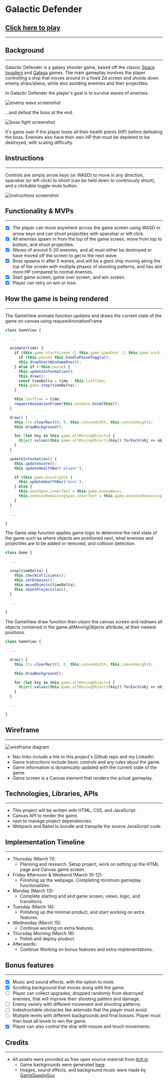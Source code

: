 # Galactic Defender

## [Click here to play](https://fk652.github.io/Galactic-Defender/)

___

## Background

___

Galactic Defender is a galaxy shooter game, based off the classic [Space Invaders](https://en.wikipedia.org/wiki/Space_Invaders) and [Galaga](https://en.wikipedia.org/wiki/Galaga) games. The main gameplay involves the player controlling a ship that moves around in a fixed 2d screen and shoots down enemy ships/aliens, while also avoiding enemies and their projectiles.

In Galactic Defender the player's goal is to survive waves of enemies.

![enemy wave screenshot](./src/assets/screenshots/enemy_wave.png)

...and defeat the boss at the end.

![boss fight screenshot](./src/assets/screenshots/boss_fight.png)

It's game over if the player loses all their health points (HP) before defeating the boss. Enemies also have their own HP that must be depleted to be destroyed, with scaling difficulty.

## Instructions

___

Controls are simply arrow keys (or WASD) to move in any direction, spacebar (or left click) to shoot (can be held down to continously shoot), and a clickable toggle mute button.

![instructions screenshot](./src/assets/screenshots/game_instructions.png)

## Functionality & MVPs

___

* [x] The player can move anywhere across the game screen using WASD or arrow keys and can shoot projectiles with spacebar or left click.
* [x] All enemies spawn in from the top of the game screen, move from top to bottom, and shoot projectiles.
* [x] Waves of around 5-20 enemies, and all must either be destroyed or have moved off the screen to get to the next wave.
* [x] Boss spawns in after 5 waves, and will be a giant ship moving along the top of the screen with multiple phases of shooting patterns, and has alot more HP compared to normal enemies.
* [x] Start game screen, game over screen, and win screen.
* [x] Player can retry on win or lose.

## How the game is being rendered

___

The GameView animate function updates and draws the current state of the game on canvas using requestAnimationFrame

```javascript
class GameView {

  ...

  animate(time) {
    if (this.game.startScreen || this.game.gameOver || this.game.win) {
      if (this.pause) this.handlePauseToggle();
      this.drawStartWinGameOver();
    } else if (!this.pause) {
      this.updateInformation();
      this.draw();
      const timeDelta = time - this.lastTime;
      this.game.step(timeDelta);
    }

    this.lastTime = time;
    requestAnimationFrame(this.animate.bind(this));
  }

  draw() {
    this.ctx.clearRect(0, 0, this.canvasWidth, this.canvasHeight);
    this.drawBackground();

    for (let key in this.game.allMovingObjects) {
      Object.values(this.game.allMovingObjects[key]).forEach(obj => obj.draw(this.ctx));
    }
  }

  updateInformation() {
    this.updateScore();
    this.updateHealthBar('player');

    if (this.game.bossFight) {
      this.updateHealthBar('boss');
    } else {
      this.waveSpan.innerText = this.game.enemyWave;
      this.enemiesRemainingSpan.innerText = this.game.enemiesRemaining;
    }
  }

  ...

}
```

The Game step function applies game logic to determine the next state of the game such as where objects are positioned next, what enemies and projectiles are to be added or removed, and collision detection.

```javascript
class Game {

  ...

  step(timeDelta) {
    this.checkCollisions();
    this.setEnemies();
    this.moveObjects(timeDelta);
    this.shootProjectiles();
  }

  ...

}
```

The GameView draw function then clears the canvas screen and redraws all objects contained in the game.allMovingObjects attribute, at their newest positions.

```javascript
class GameView {

  ...

  draw() {
    this.ctx.clearRect(0, 0, this.canvasWidth, this.canvasHeight);

    this.drawBackground();

    for (let key in this.game.allMovingObjects) {
      Object.values(this.game.allMovingObjects[key]).forEach(obj => obj.draw(this.ctx));
    }
  }

  ...

}
```

## Wireframe

___

![wireframe diagram](./src/assets/screenshots/Wireframe.png)

* Nav links include a link to this project's Github repo and my LinkedIn.
* Game instructions include basic controls and any rules about the game.
* Game information is dynamically updated with the current state of the game.
* Game screen is a Canvas element that renders the actual gameplay.

## Technologies, Libraries, APIs

___

* This project will be written with HTML, CSS, and JavaScript.
* Canvas API to render the game.
* npm to manage project dependencies.
* Webpack and Babel to bundle and transpile the source JavaScript code.

## Implementation Timeline

___

* Thursday (March 11):
  * Planning and research. Setup project, work on setting up the HTML page and Canvas game screen.
* Friday Afternoon & Weekend (March 10-12):
  * Finishing up the webpage. Completing minimum gameplay functionalities.
* Monday (March 13):
  * Complete starting and end game screen, views, logic, and transitions.
* Tuesday (March 14):
  * Polishing up the minimal product, and start working on extra features.
* Wednesday (March 15):
  * Continue working on extra features.
* Thursday Morning (March 16):
  * Polish and deploy product.
* Afterwards:
  * Continue Working on bonus features and extra implementations.

## Bonus features

___

* [x] Music and sound effects, with the option to mute.
* [x] Scrolling background that moves along with the game.
* [ ] Player can collect upgrades, dropped randomly from destroyed enemies, that will improve their shooting pattern and damage.
* [ ] Enemy variety with different movement and shooting patterns.
* [ ] Indestructable obstacles like asteroids that the player must avoid.
* [ ] Multiple levels with different backgrounds and final bosses. Player must then beat all levels to win the game.
* [x] Player can also control the ship with mouse and touch movements.

## Credits

___

* All assets were provided as free open source material from [itch.io](https://itch.io/)
  * Game backgrounds were generated [here](https://deep-fold.itch.io/space-background-generator)
  * Images, sound effects, and background music were made by [GameSupplyGuy](https://gamesupply.itch.io/ultimate-space-game-mega-asset-package)